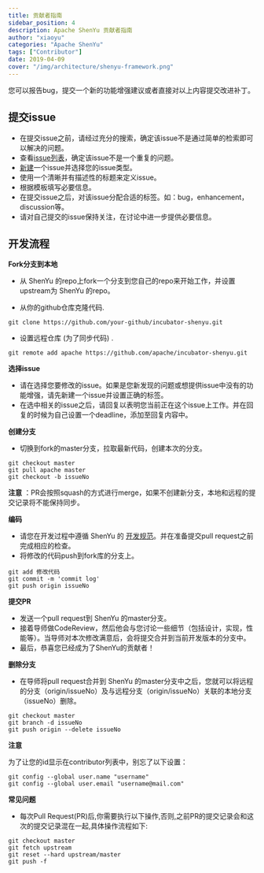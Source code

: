 ```yaml
---
title: 贡献者指南
sidebar_position: 4
description: Apache ShenYu 贡献者指南
author: "xiaoyu"
categories: "Apache ShenYu"
tags: ["Contributor"]
date: 2019-04-09
cover: "/img/architecture/shenyu-framework.png"
---
```



您可以报告bug，提交一个新的功能增强建议或者直接对以上内容提交改进补丁。

## 提交issue

- 在提交issue之前，请经过充分的搜索，确定该issue不是通过简单的检索即可以解决的问题。
- 查看[issue列表](https://github.com/apache/incubator-shenyu/issues)，确定该issue不是一个重复的问题。
- [新建](https://github.com/apache/incubator-shenyu/issues/new/choose)一个issue并选择您的issue类型。
- 使用一个清晰并有描述性的标题来定义issue。
- 根据模板填写必要信息。
- 在提交issue之后，对该issue分配合适的标签。如：bug，enhancement，discussion等。
- 请对自己提交的issue保持关注，在讨论中进一步提供必要信息。

## 开发流程

**Fork分支到本地**

- 从 ShenYu 的repo上fork一个分支到您自己的repo来开始工作，并设置upstream为 ShenYu 的repo。

* 从你的github仓库克隆代码.

```shell
git clone https://github.com/your-github/incubator-shenyu.git
```

* 设置远程仓库 (为了同步代码) .

```shell
git remote add apache https://github.com/apache/incubator-shenyu.git
```

**选择issue**

- 请在选择您要修改的issue。如果是您新发现的问题或想提供issue中没有的功能增强，请先新建一个issue并设置正确的标签。
- 在选中相关的issue之后，请回复以表明您当前正在这个issue上工作。并在回复的时候为自己设置一个deadline，添加至回复内容中。

**创建分支**

- 切换到fork的master分支，拉取最新代码，创建本次的分支。

```shell
git checkout master
git pull apache master
git checkout -b issueNo
```

**注意** ：PR会按照squash的方式进行merge，如果不创建新分支，本地和远程的提交记录将不能保持同步。

**编码**

- 请您在开发过程中遵循 ShenYu 的 [开发规范](../code-conduct)。并在准备提交pull request之前完成相应的检查。
- 将修改的代码push到fork库的分支上。

```shell
git add 修改代码
git commit -m 'commit log'
git push origin issueNo
```

**提交PR**

- 发送一个pull request到 ShenYu 的master分支。
- 接着导师做CodeReview，然后他会与您讨论一些细节（包括设计，实现，性能等）。当导师对本次修改满意后，会将提交合并到当前开发版本的分支中。
- 最后，恭喜您已经成为了ShenYu的贡献者！

**删除分支**

- 在导师将pull request合并到 ShenYu 的master分支中之后，您就可以将远程的分支（origin/issueNo）及与远程分支（origin/issueNo）关联的本地分支（issueNo）删除。

```shell
git checkout master
git branch -d issueNo
git push origin --delete issueNo
```

**注意**

为了让您的id显示在contributor列表中，别忘了以下设置：

```shell
git config --global user.name "username"
git config --global user.email "username@mail.com"
```

**常见问题**

- 每次Pull Request(PR)后,你需要执行以下操作,否则,之前PR的提交记录会和这次的提交记录混在一起,具体操作流程如下:

```shell
git checkout master
git fetch upstream
git reset --hard upstream/master
git push -f
```
